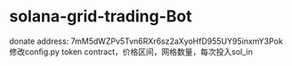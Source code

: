 ﻿# solana-grid-trading-Bot
donate address: 7mM5dWZPv5Tvn6RXr6sz2aXyoHfD955UY95inxmY3Pok
修改config.py 
token contract，价格区间，网格数量，每次投入sol_in